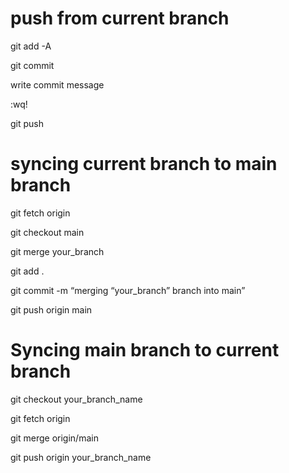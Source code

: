 # push from current branch
git add -A

git commit 

write commit message 

:wq! 

git push


# syncing current branch to main branch

git fetch origin

git checkout main

git merge your_branch

git add .

git commit -m “merging “your_branch” branch into main”

git push origin main

# Syncing main branch to current branch

git checkout your_branch_name

git fetch origin

git merge origin/main

git push origin your_branch_name
